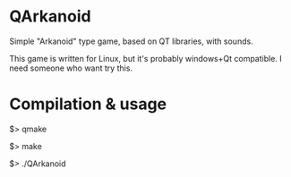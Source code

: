 # QArkanoid
Simple "Arkanoid" type game, based on QT libraries, with sounds.

This game is written for Linux, but it's probably windows+Qt compatible. I need someone who want try this.


# Compilation & usage
$> qmake

$> make

$> ./QArkanoid


